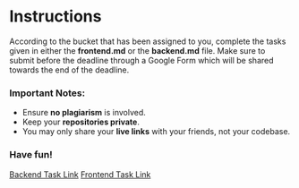 # Instructions

According to the bucket that has been assigned to you, complete the tasks given in either the **frontend.md** or the **backend.md** file. Make sure to submit before the deadline through a Google Form which will be shared towards the end of the deadline.

### Important Notes:
- Ensure **no plagiarism** is involved.
- Keep your **repositories private**.
- You may only share your **live links** with your friends, not your codebase.
  
### Have fun!

[Backend Task Link](https://github.com/GeekHaven/WebD-Selection-24-25-Task-2/blob/main/Backend.md)
[Frontend Task Link](https://github.com/GeekHaven/WebD-Selection-24-25-Task-2/blob/main/Frontend.md)
